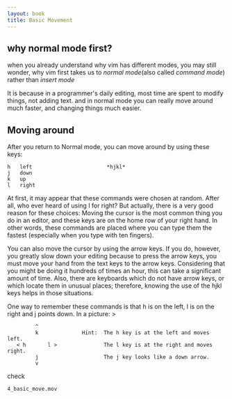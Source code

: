 ```yaml
---
layout: book
title: Basic Movement
---
```


## why normal mode first?

when you already understand why vim has different modes, you may still wonder,
why vim first takes us to _normal mode_(also called _command mode_) rather
than _insert mode_

It is because in a programmer's daily editing, most time are spent to modify
things, not adding text. and in normal mode you can really move around much
faster, and changing things much easier.

## Moving around 

After you return to Normal mode, you can move around by using these keys:

	h   left						*hjkl*
	j   down
	k   up
	l   right

At first, it may appear that these commands were chosen at random.  After all,
who ever heard of using l for right?  But actually, there is a very good
reason for these choices: Moving the cursor is the most common thing you do in
an editor, and these keys are on the home row of your right hand.  In other
words, these commands are placed where you can type them the fastest
(especially when you type with ten fingers).

You can also move the cursor by using the arrow keys.  If you do,
however, you greatly slow down your editing because to press the arrow
keys, you must move your hand from the text keys to the arrow keys.
Considering that you might be doing it hundreds of times an hour, this
can take a significant amount of time.
   Also, there are keyboards which do not have arrow keys, or which
locate them in unusual places; therefore, knowing the use of the hjkl
keys helps in those situations.

One way to remember these commands is that h is on the left, l is on the
right and j points down.  In a picture: >

             ^
             k              Hint:  The h key is at the left and moves left.
       < h       l >               The l key is at the right and moves right.
             j                     The j key looks like a down arrow.
             v

check

    4_basic_move.mov
